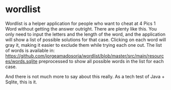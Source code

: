 # wordlist
Wordlist is a helper application for people who want to cheat at 4 Pics 1 Word without getting the answer outright. There are plenty like this.
You only need to input the letters and the length of the word, and the application will show a list of possible solutions for that case.
Clicking on each word will gray it, making it easier to exclude them while trying each one out.
The list of words is available in: https://github.com/jorgeamadosoria/wordlist/blob/master/src/main/resources/words.sqlite
preprocessed to show all possible words in the list for each case.

And there is not much more to say about this really. As a tech test of Java + Sqlite, this is it.